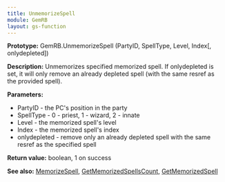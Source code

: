 ```yaml
---
title: UnmemorizeSpell
module: GemRB
layout: gs-function
---
```


**Prototype:** GemRB.UnmemorizeSpell (PartyID, SpellType, Level, Index[, onlydepleted])

**Description:** Unmemorizes specified memorized spell. If onlydepleted is 
set, it will only remove an already depleted spell (with the same resref as 
the provided spell).

**Parameters:**
  * PartyID      - the PC's position in the party
  * SpellType    - 0 - priest, 1 - wizard, 2 - innate
  * Level        - the memorized spell's level
  * Index        - the memorized spell's index
  * onlydepleted - remove only an already depleted spell with the same resref as the specified spell

**Return value:** boolean, 1 on success

**See also:** [MemorizeSpell](MemorizeSpell.md), [GetMemorizedSpellsCount](GetMemorizedSpellsCount.md), [GetMemorizedSpell](GetMemorizedSpell.md)
